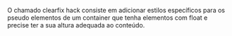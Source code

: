 O chamado clearfix hack consiste em adicionar estilos específicos para os pseudo elementos de um container que tenha elementos com float e precise ter
a sua altura adequada ao conteúdo.

